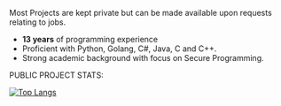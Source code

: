Most Projects are kept private but can be made available upon requests relating to jobs.

- **13 years** of programming experience
- Proficient with Python, Golang, C#, Java, C and C++.
- Strong academic background with focus on Secure Programming.





PUBLIC PROJECT STATS:




[![Top Langs](https://github-readme-stats.vercel.app/api/top-langs/?username=tychurch01)](https://github.com/anuraghazra/github-readme-stats)
